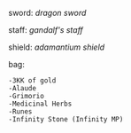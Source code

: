sword: *dragon sword*

staff: *gandalf's staff*

shield: *adamantium shield*

bag: 

	-3KK of gold
	-Alaude
	-Grimorio
	-Medicinal Herbs
	-Runes
	-Infinity Stone (Infinity MP)

